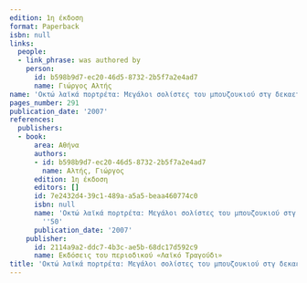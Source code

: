 ```yaml
---
edition: 1η έκδοση
format: Paperback
isbn: null
links:
  people:
  - link_phrase: was authored by
    person:
      id: b598b9d7-ec20-46d5-8732-2b5f7a2e4ad7
      name: Γιώργος Αλτής
name: 'Οκτώ λαϊκά πορτρέτα: Μεγάλοι σολίστες του μπουζουκιού στγ δεκαετία του ''50'
pages_number: 291
publication_date: '2007'
references:
  publishers:
  - book:
      area: Αθήνα
      authors:
      - id: b598b9d7-ec20-46d5-8732-2b5f7a2e4ad7
        name: Αλτής, Γιώργος
      edition: 1η έκδοση
      editors: []
      id: 7e2432d4-39c1-489a-a5a5-beaa460774c0
      isbn: null
      name: 'Οκτώ λαϊκά πορτρέτα: Μεγάλοι σολίστες του μπουζουκιού στγ δεκαετία του
        ''50'
      publication_date: '2007'
    publisher:
      id: 2114a9a2-ddc7-4b3c-ae5b-68dc17d592c9
      name: Εκδόσεις του περιοδικού «Λαϊκό Τραγούδι»
title: 'Οκτώ λαϊκά πορτρέτα: Μεγάλοι σολίστες του μπουζουκιού στγ δεκαετία του ''50'
---
```


